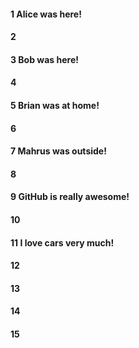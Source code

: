 #### 1 Alice was here!
#### 2
#### 3 Bob was here!
#### 4
#### 5 Brian was at home!
#### 6
#### 7 Mahrus was outside!
#### 8
#### 9 GitHub is really awesome!
#### 10
#### 11 I love cars very much!
#### 12
#### 13
#### 14
#### 15